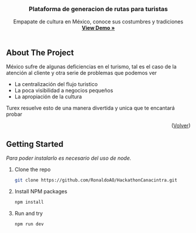
<!-- Improved compatibility of back to top link: See: https://github.com/othneildrew/Best-README-Template/pull/73 -->
<a id="readme-top"></a>
<!--
*** Thanks for checking out the Best-README-Template. If you have a suggestion
*** that would make this better, please fork the repo and create a pull request
*** or simply open an issue with the tag "enhancement".
*** Don't forget to give the project a star!
*** Thanks again! Now go create something AMAZING! :D
-->



<!-- PROJECT LOGO -->
<br />
<div align="center">
  

  <h3 align="center">Plataforma de generacion de rutas para turistas</h3>

  <p align="center">
    Empapate de cultura en México, conoce sus costumbres y tradiciones
    <br />
    <a href="https://ronaldoao.github.io/HackathonLlama/"><strong>View Demo »</strong></a>
    <br />
    <br />
  </p>
</div>






<!-- ABOUT THE PROJECT -->
## About The Project


México sufre de algunas deficiencias en el turismo, tal es el caso de la atención al cliente y otra serie de problemas que podemos ver


* La centralización del flujo turistico
* La poca visibilidad a negocios pequeños
* La apropiación de la cultura

Turex resuelve esto de una manera divertida y unica que te encantará probar


<p align="right">(<a href="#readme-top">Volver</a>)</p>


<!-- GETTING STARTED -->
## Getting Started


_Para poder instalarlo es necesario del uso  de node._

1. Clone the repo
   ```sh
   git clone https://github.com/RonaldoAO/HackathonCanacintra.git
   ```
2. Install NPM packages
   ```sh
   npm install
   ```
3. Run and try
    ```sh
   npm run dev
   ```
